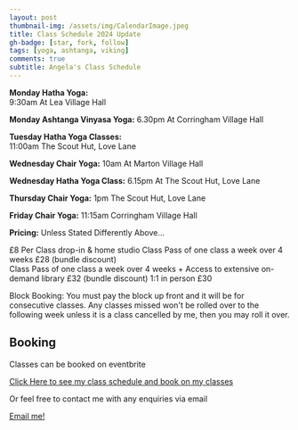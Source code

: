 ```yaml
---
layout: post
thumbnail-img: /assets/img/CalendarImage.jpeg
title: Class Schedule 2024 Update
gh-badge: [star, fork, follow]
tags: [yoga, ashtanga, viking]
comments: true
subtitle: Angela's Class Schedule
---
```


**Monday Hatha Yoga:**  
9:30am 
At Lea Village Hall

**Monday Ashtanga Vinyasa Yoga:** 
6.30pm 
At Corringham Village Hall

**Tuesday Hatha Yoga Classes:**  
11:00am
The Scout Hut, Love Lane

**Wednesday Chair Yoga:** 
10am 
At Marton Village Hall 

**Wednesday Hatha Yoga Class:** 
6.15pm
At The Scout Hut, Love Lane

**Thursday Chair Yoga:** 
1pm 
The Scout Hut, Love Lane

**Friday Chair Yoga:** 
11:15am 
Corringham Village Hall

**Pricing:** 
Unless Stated Differently Above...

£8 Per Class drop-in & home studio
Class Pass of one class a week over 4 weeks £28 (bundle discount)  
Class Pass of one class a week over 4 weeks + Access to extensive on-demand library £32 (bundle discount)
1:1 in person £30 

Block Booking: You must pay the block up front and it will be for consecutive classes.  Any classes missed won't be rolled over to the following week unless it is a class cancelled by me, then you may roll it over.

## Booking

Classes can be booked on eventbrite

<a href="https://www.eventbrite.co.uk/o/viking-yoga-32244940565">Click Here to see my class schedule and book on my classes</a>

Or feel free to contact me with any enquiries via email

[Email me!](mailto:yogaovyboyle@gmail.com)
